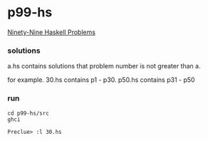 # p99-hs

[Ninety-Nine Haskell Problems](https://wiki.haskell.org/H-99:_Ninety-Nine_Haskell_Problems)

### solutions

a.hs contains solutions that problem number is not greater than a.

for example. 30.hs contains p1 - p30. p50.hs contains p31 - p50

### run

```shell
cd p99-hs/src
ghci

Preclue> :l 30.hs

```